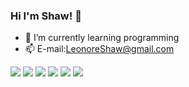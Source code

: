 ### Hi I'm Shaw! 👋

- 🌱 I’m currently learning programming
- 📫 E-mail:LeonoreShaw@gmail.com


[![](https://img.shields.io/badge/Github-100000?style=for-the-badge&logo=github&logoColor=white)](https://github.com/leonoreshaw)
[![](https://img.shields.io/badge/Gmail-D14836?style=for-the-badge&logo=gmail&logoColor=white)](mailto:LeonoreShaw@gmail.com)
[![](https://img.shields.io/badge/Telegram-2CA5E0?style=for-the-badge&logo=telegram&logoColor=white)](https://t.me/leonoreshaw)
[![](https://img.shields.io/badge/Facebook-1877F2?style=for-the-badge&logo=facebook&logoColor=white)](https://www.facebook.com/Shaw0228)
[![](https://img.shields.io/badge/Instagram-E4405F?style=for-the-badge&logo=instagram&logoColor=white)](https://www.instagram.com/xiangmshaw)
[![](https://img.shields.io/badge/Twitter-1DA1F2?style=for-the-badge&logo=twitter&logoColor=white)](https://twitter.com/joker_xxm)
